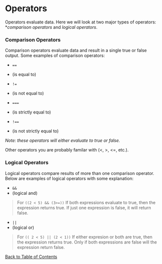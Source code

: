 # Operators

Operators evaluate data. Here we will look at two major types of operators: **comparison operators* and *logical operators*.

### Comparison Operators

Comparison operators evaluate data and result in a single true or false output. Some examples of comparison operators:

- `==` 
- (is equal to)

- `!=` 
- (is not equal to)

- `===`
- (is strictly equal to)

- `!==`
- (is not strictly equal to)

*Note: these operators will either evaluate to true or false.*

Other operators you are probably familar with (<, >, <=, etc.).


### Logical Operators

Logical operators compare results of more than one comparison operator. Below are examples of logical operators with some explanation:

- `&&`
- (logical and)
>  For `((2 < 5) && (3>=))` If both expressions evaluate to true, then the expression returns true. If just one expression is false, it will return false. 

- `||`
- (logical or)
> For `(( 2 < 5) || (2 < 1))` If either expresion or both are true, then the expression returns true. Only if both expressions are false will the expression return false.



[Back to Table of Contents](README.md) 
